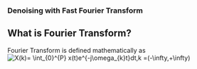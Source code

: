 ### Denoising with Fast Fourier Transform
## What is Fourier Transform?
Fourier Transform is defined mathematically as <img src="https://latex.codecogs.com/svg.image?X(k)=&space;\int_{0}^{P}&space;x(t)e^{-j\omega_{k}t}dt,k&space;=(-\infty,&plus;\infty)" title="X(k)= \int_{0}^{P} x(t)e^{-j\omega_{k}t}dt,k =(-\infty,+\infty)" />
